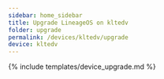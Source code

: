 ```yaml
---
sidebar: home_sidebar
title: Upgrade LineageOS on kltedv
folder: upgrade
permalink: /devices/kltedv/upgrade
device: kltedv
---
```

{% include templates/device_upgrade.md %}
